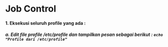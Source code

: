 # Job Control

#### 1. Eksekusi seluruh profile yang ada : 
##### a. Edit file profile /etc/profile dan tampilkan pesan sebagai berikut : ` echo “Profile dari /etc/profile” `
